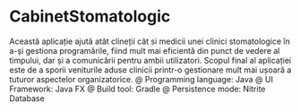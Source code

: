 # CabinetStomatologic
Această aplicație ajută atât clineții cât si medicii unei clinici stomatologice în a-și gestiona programările, fiind mult mai eficientă din punct de vedere al timpului, dar și a comunicării pentru ambii utilizatori.  Scopul final al aplicației este de a sporii veniturile aduse clinicii printr-o gestionare mult mai ușoară a tuturor aspectelor organizatorice.
@ Programming language: Java
@ UI Framework: Java FX
@ Build tool: Gradle
@ Persistence mode: Nitrite Database

